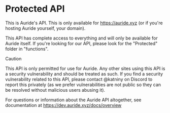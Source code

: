 # Protected API
This is Auride's API. This is only available for https://auride.xyz (or if you're hosting Auride yourself, your domain).

This API has complete access to everything and will only be available for Auride itself. If you're looking for our API, please look for the "Protected" folder in "functions".

> [!CAUTION]
> This API is only permitted for use for Auride. Any other sites using this API is a security vulnerability and should be treated as such. If you find a security vulnerability related to this API, please contact @katniny on Discord to report this privately (as we prefer vulnerabilities are not public so they can be resolved without malicious users abusing it).

For questions or information about the Auride API altogether, see documentation at https://dev.auride.xyz/docs/overview